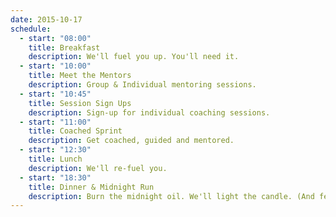 ```yaml
---
date: 2015-10-17
schedule:
  - start: "08:00"
    title: Breakfast
    description: We'll fuel you up. You'll need it.
  - start: "10:00"
    title: Meet the Mentors
    description: Group & Individual mentoring sessions.
  - start: "10:45"
    title: Session Sign Ups
    description: Sign-up for individual coaching sessions.
  - start: "11:00"
    title: Coached Sprint
    description: Get coached, guided and mentored.
  - start: "12:30"
    title: Lunch
    description: We'll re-fuel you.
  - start: "18:30"
    title: Dinner & Midnight Run
    description: Burn the midnight oil. We'll light the candle. (And feed you dinner).
---
```

